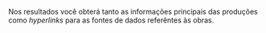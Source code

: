Nos resultados você obterá tanto as informações principais das produções como _hyperlinks_ para as fontes de dados referêntes às obras.